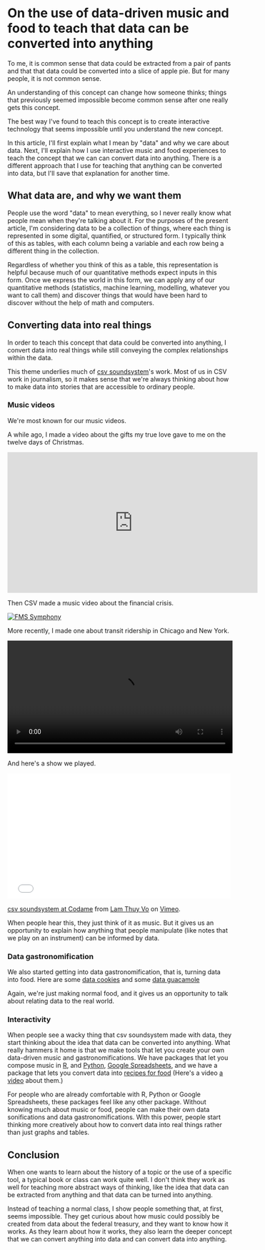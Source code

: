 # On the use of data-driven music and food to teach that data can be converted into anything
To me, it is common sense that data could be extracted from a pair
of pants and that that data could be converted into a slice of apple pie.
But for many people, it is not common sense.

An understanding of this concept can change how someone thinks; things
that previously seemed impossible become common sense after one really
gets this concept.

The best way I've found to teach this concept is to create interactive
technology that seems impossible until you understand the new concept.

In this article, I'll first explain what I mean by "data" and why we
care about data. Next, I'll explain how I use interactive music and
food experiences to teach the concept that we can can convert data
into anything. There is a different approach that I use for teaching
that anything can be converted into data, but I'll save that explanation
for another time.

## What data are, and why we want them
People use the word "data" to mean everything, so I never really know
what people mean when they're talking about it. For the purposes of the
present article, I'm considering data to be a collection of things,
where each thing is represented in some digital, quantified, or
structured form. I typically think of this as tables, with each column
being a variable and each row being a different thing in the collection.

Regardless of whether you think of this as a table, this representation
is helpful because much of our quantitative methods expect inputs in this
form. Once we express the world in this form, we can apply any of our
quantitative methods (statistics, machine learning, modelling, whatever
you want to call them) and discover things that would have been hard to
discover without the help of math and computers.

## Converting data into real things
In order to teach this concept that data could be converted into anything,
I convert data into real things while
still conveying the complex relationships within the data.

This theme underlies much of [csv soundsystem](http://csvsoundsystem.com)'s work.
Most of us in CSV work in journalism, so it makes sense that we're always thinking
about how to make data into stories that are accessible to ordinary people.

### Music videos
We're most known for our music videos.

A while ago, I made a video about the gifts my true love gave to me
on the twelve days of Christmas.

<iframe width="560" height="315" src="http://www.youtube.com/embed/rLZDvXPIDa0" frameborder="0" allowfullscreen></iframe>

Then CSV made a music video about the financial crisis.

[<img alt="FMS Symphony" src="<% @item.identifier %>fms.png" class="wide" />](http://fms.csvsoundsystem.com)

More recently, I made one about transit ridership in Chicago and New York.

<video width="100%" src="/!/ridership-rachenitsa/transit.webm"></video>

And here's a show we played.

<iframe src="//player.vimeo.com/video/76190871" width="500" height="281" frameborder="0" webkitallowfullscreen mozallowfullscreen allowfullscreen></iframe> <p><a href="http://vimeo.com/76190871">csv soundsystem at Codame</a> from <a href="http://vimeo.com/lamthuyvo">Lam Thuy Vo</a> on <a href="https://vimeo.com">Vimeo</a>.</p>

When people hear this, they just think of it as music. But it
gives us an opportunity to explain how anything that people
manipulate (like notes that we play on an instrument) can be
informed by data.

### Data gastronomification
We also started getting into data gastronomification, that is,
turning data into food. Here are some
[data cookies](https://twitter.com/internetrebecca/status/352955293291913217)
and some
[data guacamole](https://github.com/tlevine/data-guacamole)

Again, we're just making normal food, and it gives us an opportunity
to talk about relating data to the real world.

### Interactivity
When people see a wacky thing that csv soundsystem made with data,
they start thinking about the idea that data can be converted into
anything. What really hammers it home is that we make tools that
let you create your own data-driven music and gastronomifications.
We have packages that let you compose music in
[R](https://github.com/csv/ddr), and
[Python](https://github.com/csv/ddpy),
[Google Spreadsheets](https://github.com/csv/sheetmusic),
and we have a package that lets you convert data into
[recipes for food](https://github.com/csv/gastronomify)
(Here's a video [a video](http://www.youtube.com/watch?v=3CiDW7NVa8o) about them.)

For people who are already comfortable with R, Python or Google
Spreadsheets, these packages feel like any other package. Without
knowing much about music or food, people can make their own data
sonifications and data gastronomifications. With this power, people
start thinking more creatively about how to convert data into
real things rather than just graphs and tables.

## Conclusion
When one wants to learn about the history of a topic or the use
of a specific tool, a typical book or class can work quite well.
I don't think they work as well for teaching more abstract ways
of thinking, like the idea that data can be extracted from anything
and that data can be turned into anything.

Instead of teaching a normal class, I show people something that,
at first, seems impossible. They get curious about how music could
possibly be created from data about the federal treasury, and they
want to know how it works. As they learn about how it works,
they also learn the deeper concept that we can convert anything
into data and can convert data into anything.
